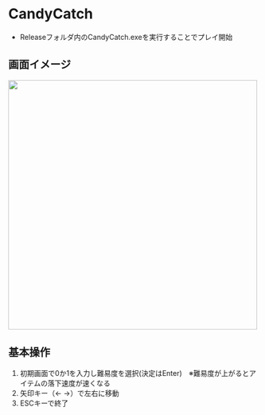 # CandyCatch

* Releaseフォルダ内のCandyCatch.exeを実行することでプレイ開始

## 画面イメージ
<img src= "https://user-images.githubusercontent.com/55573165/111336503-a6793d80-86b8-11eb-8721-edf4b7d4458e.png" width="500">

## 基本操作
1. 初期画面で0か1を入力し難易度を選択(決定はEnter)　※難易度が上がるとアイテムの落下速度が速くなる
2. 矢印キー（← →）で左右に移動
3. ESCキーで終了
